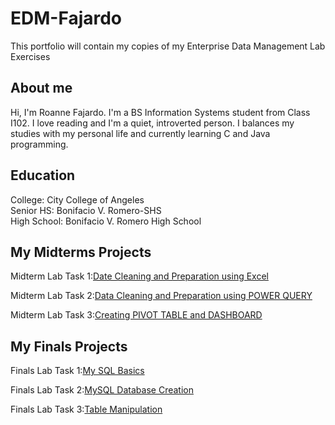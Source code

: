 # EDM-Fajardo
This portfolio will contain my copies of my Enterprise Data Management Lab Exercises

## About me

Hi, I'm Roanne Fajardo. I'm a BS Information Systems student from Class I102. I love reading and I'm a quiet, introverted person. I balances my studies with my personal life and currently learning C and Java programming.

## Education
College: City College of Angeles\
Senior HS: Bonifacio V. Romero-SHS\
High School: Bonifacio V. Romero High School

## My Midterms Projects
Midterm Lab Task 1:[Date Cleaning and Preparation using Excel](https://roannefajardo.github.io/Midterm-Lab-Task-1/)

Midterm Lab Task 2:[Data Cleaning and Preparation using POWER QUERY](https://roannefajardo.github.io/Midterm-Lab-Task-2-/)

Midterm Lab Task 3:[Creating PIVOT TABLE and DASHBOARD](https://roannefajardo.github.io/Midterm-Lab-Task-3/)

## My Finals Projects
Finals Lab Task 1:[My SQL Basics](https://roannefajardo.github.io/Finals-Lab-Task-1/)

Finals Lab Task 2:[MySQL Database Creation](https://roannefajardo.github.io/Finals-Lab-Task-2/)

Finals Lab Task 3:[Table Manipulation]()
